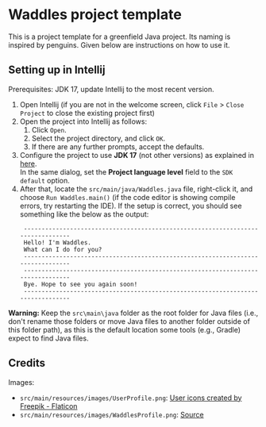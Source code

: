 # Waddles project template

This is a project template for a greenfield Java project. Its naming is inspired by penguins. Given below are instructions on how to use it.

## Setting up in Intellij

Prerequisites: JDK 17, update Intellij to the most recent version.

1. Open Intellij (if you are not in the welcome screen, click `File` > `Close Project` to close the existing project first)
1. Open the project into Intellij as follows:
   1. Click `Open`.
   1. Select the project directory, and click `OK`.
   1. If there are any further prompts, accept the defaults.
1. Configure the project to use **JDK 17** (not other versions) as explained in [here](https://www.jetbrains.com/help/idea/sdk.html#set-up-jdk).<br>
   In the same dialog, set the **Project language level** field to the `SDK default` option.
1. After that, locate the `src/main/java/Waddles.java` file, right-click it, and choose `Run Waddles.main()` (if the code editor is showing compile errors, try restarting the IDE). If the setup is correct, you should see something like the below as the output:
   ```
    --------------------------------------------------------------------------------
    Hello! I'm Waddles.
    What can I do for you?
    --------------------------------------------------------------------------------
    --------------------------------------------------------------------------------
    Bye. Hope to see you again soon!
    --------------------------------------------------------------------------------
   ```

**Warning:** Keep the `src\main\java` folder as the root folder for Java files (i.e., don't rename those folders or move Java files to another folder outside of this folder path), as this is the default location some tools (e.g., Gradle) expect to find Java files.

## Credits

Images:

- `src/main/resources/images/UserProfile.png`: <a href="https://www.flaticon.com/free-icons/user" title="user icons">User icons created by Freepik - Flaticon</a>
- `src/main/resources/images/WaddlesProfile.png`: [Source](https://www.crunchyroll.com/news/latest/2023/5/4/anyas-penguin-from-spy-x-family-gets-deluxe-plush-treatment)
